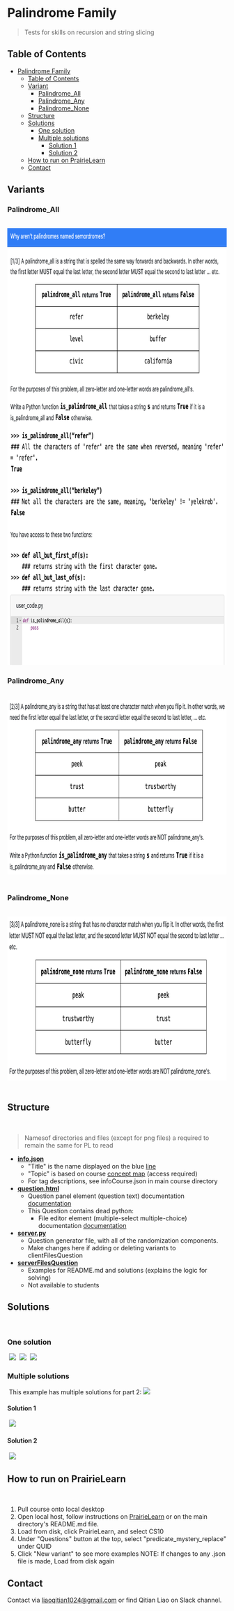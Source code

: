 # Palindrome Family
> Tests for skills on recursion and string slicing 
## Table of Contents
- [Palindrome Family](#Palindrome-Family)
  - [Table of Contents](#table-of-contents)
  - [Variant](#examples)
    - [Palindrome_All](#Palindrome_All)
    - [Palindrome_Any](#Palindrome_Any)
    - [Palindrome_None](#Palindrome_None)
  - [Structure](#structure)
  - [Solutions](#solutions)
    - [One solution](#one-solution)
    - [Multiple solutions](#multiple-solutions)
      - [Solution 1](#solution-1)
      - [Solution 2](#solution-2)
  - [How to run on PrairieLearn](#how-to-run-on-prairielearn)
  - [Contact](#Contact)
​
## Variants
### Palindrome_All
​
​<img src="serverFilesQuestion/palindromeAll.png"
width="800" height="1000"/>
### Palindrome_Any
​
<img src="serverFilesQuestion/palindromeAny.png"
width="800" height="400"/>
​
### Palindrome_None
​
<img src="serverFilesQuestion/palindromeNone.png"
width="800" height="375"/>
​
## Structure
​
> Namesof directories and files (except for png files) a required to remain the same for PL to read
​
- [**info.json**](info.json)
  - "Title" is the name displayed on the blue [line](#part-1)
  - "Topic" is based on course [concept map](https://docs.google.com/document/d/1B4QBVE2CvoQNXok986j8sVsMYb9662Nd8bFI9nIIj4g/edit) (access required)
  - For tag descriptions, see infoCourse.json in main course directory
​
- [**question.html**](question.html)
  - Question panel element (question text) documentation [documentation](https://prairielearn.readthedocs.io/en/latest/elements/#pl-question-panel-element)
  - This Question contains dead python:
    - File editor element (multiple-select multiple-choice) documentation [documentation](https://prairielearn.readthedocs.io/en/latest/elements/#pl-file-editor-element)
​
- [**server.py**](server.py)
  - Question generator file, with all of the randomization components.
  - Make changes here if adding or deleting variants to clientFilesQuestion
​
- [**serverFilesQuestion**](serverFilesQuestion)
  - Examples for README.md and solutions (explains the logic for solving)
  - Not available to students
  
## Solutions
​
### One solution
​
<img src="clientFilesQuestion/replace3.png"
/>
​
<img src="serverFilesQuestion/solution1.png"
/>
​
<img src="clientFilesQuestion/notA_or_false.png"
/>
​
### Multiple solutions
​
This example has multiple solutions for part 2:
​
<img src="clientFilesQuestion/replace6.png"
/>
​
#### Solution 1
​
<img src="clientFilesQuestion/notA_or_notB.png"
/>
​
#### Solution 2
​
<img src="clientFilesQuestion/not_AandB.png"
/>
​
## How to run on PrairieLearn
​
1. Pull course onto local desktop
2. Open local host, follow instructions on [PrairieLearn](https://prairielearn.readthedocs.io/en/latest/installing/) or on the main directory's README.md file.
3. Load from disk, click PrairieLearn, and select CS10
4. Under "Questions" button at the top, select "predicate_mystery_replace" under QUID
5. Click "New variant" to see more examples
NOTE: If changes to any .json file is made, Load from disk again
​
## Contact

Contact via liaoqitian1024@gmail.com or find Qitian Liao on Slack channel. 
